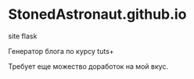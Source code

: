 # StonedAstronaut.github.io
site flask

Генератор блога по курсу tuts+

Требует еще можество доработок на мой вкус.
